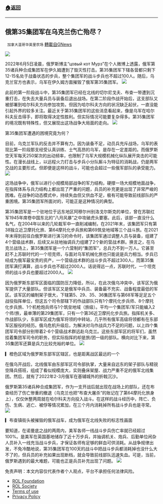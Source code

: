 ###  [:house:返回](README.md)
---


## 俄第35集团军在乌克兰伤亡殆尽？
` 加拿大温哥华英里农场` [轉載自GNews](https://gnews.org/zh-hans/2675692/)

![](https://n.sinaimg.cn/weibo_pub/crawl/114/w550h364/20220606/cc1c-e8c2b1191463c24597f14d83a85f2172.jpg) 

2022年6月5日凌晨，俄罗斯博主“цовый кот Мурз”在个人微博上透露，俄军第35诸兵种合成集团军在伊久姆遭到了毁灭性打击。第35集团军下辖各营都只剩下12-15名处于战备状态的步兵，整个集团军的战斗步兵也不超过100人。随后，乌克兰官方也表示，乌军在伊久姆方面摧毁了俄军第35集团军。
 ![](https://n.sinaimg.cn/weibo_pub/crawl/4/w550h254/20220606/b8a7-fbaf4c7da4e22365f8f85840b18a489c.png) 

此前的第一阶段战斗中，第35集团军已经在北线的切尔尼戈夫、布查一带遭到沉重打击，在失去大量兵员与装备后退出战场。在第二阶段作战开始后，这支部队又被部署到哈尔科夫方向参加攻势。但因为哈尔科夫方向的状况缺乏起伏，一直没能引起外界的较多关注。最近关于第35集团军的这些消息看起来，像是乌军在哈尔科夫反击得手，即将取得决定性胜利。但实际情况可能要复杂得多。第35集团军的境况既有特殊性，但又展现出这场战争大局面的走向。
 ![](https://n.sinaimg.cn/weibo_pub/crawl/59/w550h309/20220606/cf16-1a7a080cf8367566d55b99d6771a9079.jpg) 

第35集团军遭遇的困境究竟为何？
 
目前，乌克兰军队的反击并不算有力。因为装备不足，动员兵充斥战场，乌军的表现比第一阶段那支经受认真训练、士气高昂的乌军，是存在一定差距的。而俄罗斯空天军每天250架次的出动频率，也限制了乌军大规模机械化纵队展开突击的可能性。在漫长战线上，以远程火力打击与步兵小分队厮斗为特征的消耗战，仍是两军交战的主要形式。但即便是这样的战斗，可能也会超过一些俄军部队的承受能力。
 ![](https://n.sinaimg.cn/weibo_pub/crawl/104/w550h354/20220606/69a9-e5b2c2084c6de12b005bbe56699aafd5.jpg) 

这场战争中，俄军以进行小规模局部战争的军力结构，硬撑一场大规模地面战争，在指挥体系与兵力结构上都出现了严重的问题，兵员的补充更是出现了非常严峻的困难。在战争的动态模式中，持续失血但又供血不足，极有可能导致前线部队的严重困境。第35集团军所面对的，可能正是这种情况的典型。
 
第35集团军是一个驻地位于远东地区阿穆尔州别洛戈尔斯克的单位，曾在苏联红军1945年席卷中国东北的“八月风暴”之中攻破虎头要塞。此后，该部一直没什么名气，在2004年以来的几轮裁军中一直削减编制，在2021年末，该集团军只有第38独立近卫摩托化旅、第64摩托化步兵旅和第69筑垒地域等三个战斗旅。在2021年末得到前往白俄罗斯进行演习的命令时，该集团军通过调整人员与装备，组建了4个营级战术群，后续又从驻地抽调兵力组建了2个新的营战术群。换言之，在乌克兰战场上，第35集团军是一个六营制的“集团军”，总兵力不到一万人。它甚至赶不上苏联时代的一个坦克师，与面对乌军机械化旅也只能说是兵力相当。步兵已经成为俄军最宝贵的资产，一个营级战术群的战斗步兵不超过300人，而第35集团军满打满算，战斗步兵也不超过2000人。话说得远一点，苏联时代，一个坦克师的战斗步兵也要超过2000人。
 ![](https://n.sinaimg.cn/weibo_pub/crawl/38/w550h288/20220606/12a5-d0a155c221246b18602a0c05293f2da6.jpg) 

因为俄罗斯东部军区面临的国防压力降低，所以，在此次俄乌冲突中，该军区为俄军提供了大量部队。但该军区又是俄军中兵员、装备最不充实、战备程度最低的军区。该军区的编制架子很大，下辖第5、29、35、36集团军与第68军等足足五个战役指挥单位，但这五个司令部辖下的作战部队只有1个摩托化步兵师、8个摩托化步兵旅、1个机枪炮兵师与1个筑垒地域（旅级）。平均一个集团军/军只能编入2个师/旅，最单薄的第29集团军，只有一个第36近卫摩托化步兵旅。指挥机关多、作战部队少，东部军区成为俄军将领的中转站，几乎所有俄军高级将领都有在东部军区服役的经历。俄乌危机升级后，为解决对乌作战兵力不足的问题，以上四个集团军司令部分别带着2-6个营级战术群远赴乌克兰。这些东部军区的将军们，虽然挂着集团军司令的职务，但实际指挥的却是旅/团一级的部队。横向对比下来，第35集团军还算是兵力比较充裕的单位。
 ![](https://n.sinaimg.cn/weibo_pub/crawl/63/w550h313/20220606/bfcd-de39e6aff7f01cd069b55f73c5502cc0.png) 

▎橙色区域为俄罗斯东部军区辖区，也是距离战区最远的一个
 
在俄乌开战后，北线俄军由东部军区司令部执掌，大量来自远东的架子部队与精锐空降兵搭班，组成了看似规模庞大，实则叠床架屋、战力严重不足的俄军北线集团。然后，就有了2022年2-3月俄军在基辅城外的折戟沉沙。
 
俄罗斯第35诸兵种合成集团军，作为一支开战后就出现在战场上的部队，还在布查经历了伤亡惨重的撤退（乌克兰也把“布查大屠杀”的账记在了第64摩托化旅身上），仅仅休整两周就在哈尔科夫方向投入战斗。在这样的战斗经历中，阵亡、负伤、生病、逃亡、被俘等情况累加，在三个月内消耗掉所有战斗步兵也是寻常。
 ![](https://n.sinaimg.cn/weibo_pub/crawl/60/w550h310/20220606/9f9e-a83e99d1d2367f873d9efe1ee38921d4.jpg) 

▎布查镇街头被摧毁的俄军战车，成为俄军在北线失败的标志性画面
 
要知道，在诺曼底之战的两周内，美军各师一线战斗步兵伤亡率就已经超过100%。是美军在英国基地储存了近十万步兵，并抽调机关、炮兵、后勤单位闲杂人员补入一线充当战斗步兵，才保证各师有足够的鲜血可供消耗。从战争规律出发，不免冷酷地说，第35集团军在100天的战斗中把战斗步兵都消耗掉也没什么大不了的，但兵员的补充如果出现断档，就会导致前线部队迅速失血。可是，当前，俄罗斯遇到的最大难题，可能也正是兵员补充出现了问题。
 ![](https://n.sinaimg.cn/weibo_pub/crawl/155/w550h405/20220606/d6dd-9d3a818a5c8dd9194665258bb9151ca9.jpg) 

免责声明：本文内容仅代表作者个人观点，平台不承担任何法律风险。
  
- [ROL Foundation](https://rolfoundation.org/)
- [ROL Society](https://rolsociety.org/)
- [Terms of use](https://gnews.org/terms-of-use-3/)
- [Privacy Policy](https://gnews.org/privacy-policy/)
